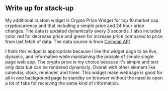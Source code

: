 ## Write up for stack-up

My additional custom widget is Crypto Price Widget for top 10 market cap cryptocurrency and that including a simple price and 24 hour price changes. The data is updated dynamically every 3 seconds. I also included color red for decrease price and green for increase price compared to price from last fetch of data. The data source is from [Coincap API](https://docs.coincap.io/)

I think this widget is appropriate because i like the widget page to be live, dynamic, and informative while maintaining the priciple of simple single page web app. The crypto price is my choice because it's simple and text only data but can be rendered dynamicly. Overall with other element like calendar, clock, reminder, and timer. This widget make webpage is good for all in one background page to standby on browser without the need to open a lot of tabs for recieving the same kind of information.